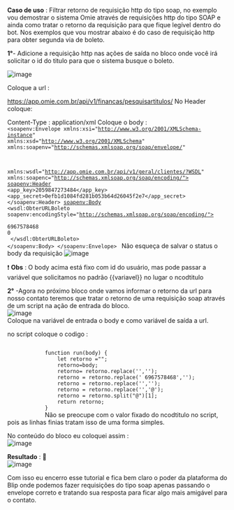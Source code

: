 
<b>Caso de uso</b> : Filtrar retorno de requisição http do tipo soap, no exemplo vou demostrar o sistema Omie através de requisições http do tipo SOAP e ainda como tratar o retorno da requisição para que fique legível dentro do bot. Nos exemplos que vou mostrar abaixo é do caso de requisição http para obter segunda via de boleto.

<b>1°</b>- Adicione a requisição http nas ações de saída no bloco onde você irá solicitar o id do titulo para que o sistema busque o boleto.

![image](https://user-images.githubusercontent.com/18338341/178158211-3687fc19-0db6-4c66-9f19-5e6b67cd53cf.png)

Coloque a url :

https://app.omie.com.br/api/v1/financas/pesquisartitulos/
No Header coloque:

Content-Type : application/xml
Coloque o body :
<code>
<soapenv:Envelope xmlns:xsi="http://www.w3.org/2001/XMLSchema-instance" xmlns:xsd="http://www.w3.org/2001/XMLSchema" xmlns:soapenv="http://schemas.xmlsoap.org/soap/envelope/"

xmlns:wsdl="http://app.omie.com.br/api/v1/geral/clientes/?WSDL" xmlns:soapenc="http://schemas.xmlsoap.org/soap/encoding/">
    <soapenv:Header>
        <app_key>2059847273484</app_key>
        <app_secret>0efb1d1084fd281b053b64d26045f2e7</app_secret>
    </soapenv:Header>
    <soapenv:Body>
        <wsdl:ObterURLBoleto soapenv:encodingStyle="http://schemas.xmlsoap.org/soap/encoding/">
            <ltLinkBoletoRequest xsi:type="wsdl:ltLinkBoletoRequest">
                <nCodTitulo xsi:type="xsd:integer">6967578468</nCodTitulo>
                <cCodIntTitulo xsi:type="xsd:string">0</cCodIntTitulo>
            </ltLinkBoletoRequest>
        </wsdl:ObterURLBoleto>
    </soapenv:Body>
</soapenv:Envelope>
</code>
Não esqueça de salvar o status o body da requisição
![image](https://user-images.githubusercontent.com/18338341/178158219-4daf5493-92f2-4417-8403-f56efce21ae3.png)

:exclamation: <b>Obs</b> : O body acima está fixo com id do usuário, mas pode passar a variável que solicitamos no padrão {{variavel}} no lugar o ncodtitulo

<b>2°</b> -Agora no próximo bloco onde vamos informar o retorno da url para nosso contato teremos que tratar o retorno de uma requisição soap através de um script na ação de entrada do bloco.
<br>
![image](https://user-images.githubusercontent.com/18338341/178158226-1024a870-5fae-4acc-a6e5-5f477a6de8ba.png)
</br>
Coloque na variável de entrada o body e como variável de saída a url.

no script coloque o codigo :

<code>
            function run(body) {                
                let retorno ="";
                retorno=body;
                retorno= retorno.replace('</cLinkBoleto></ltLinkBoletoResponse></ns1:ObterURLBoletoResponse></SOAP-ENV:Body></SOAP-ENV:Envelope>','');
                retorno = retorno.replace('<?xml version="1.0" encoding="UTF-8"?> <SOAP-ENV:Envelope xmlns:SOAP-ENV="http://schemas.xmlsoap.org/soap/envelope/" xmlns:ns1="http://app.omie.com.br/api/v1/financas/pesquisartitulos/?WSDL" xmlns:xsd="http://www.w3.org/2001/XMLSchema" xmlns:xsi="http://www.w3.org/2001/XMLSchema-instance" xmlns:SOAP-ENC="http://schemas.xmlsoap.org/soap/encoding/" SOAP-ENV:encodingStyle="http://schemas.xmlsoap.org/soap/encoding/"><SOAP-ENV:Body><ns1:ObterURLBoletoResponse><ltLinkBoletoResponse xsi:type="ns1:ltLinkBoletoResponse"><nCodTitulo xsi:type="xsd:integer">6967578468</nCodTitulo><cCodIntTitulo xsi:type="xsd:string"></cCodIntTitulo><cLinkBoleto xsi:type="xsd:string">','');
                retorno = retorno.replace('<nCodTitulo xsi:type="xsd:integer">','');
                retorno = retorno.replace('</nCodTitulo>','@');
                retorno = retorno.split("@")[1];
                return retorno; 
            } 
            </code>
Não se preocupe com o valor fixado do ncodtitulo no script, pois as linhas finias tratam isso de uma forma simples.

No conteúdo do bloco eu coloquei assim :
<br>
![image](https://user-images.githubusercontent.com/18338341/178158229-0d4ebb62-7bac-4cd8-b696-f541b594e410.png)
</br>

<b>Resultado</b> : :rocket:
<br>
![image](https://user-images.githubusercontent.com/18338341/178158270-297ec976-07a4-4777-9fb8-defb7d1d6043.png)
</br>

Com isso eu encerro esse tutorial e fica bem claro o poder da plataforma do Blip onde podemos fazer requisições do tipo soap apenas passando o envelope correto e tratando sua resposta para ficar algo mais amigável para o contato.
